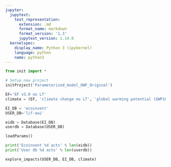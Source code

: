 ```yaml
---
jupyter:
  jupytext:
    text_representation:
      extension: .md
      format_name: markdown
      format_version: '1.3'
      jupytext_version: 1.14.0
  kernelspec:
    display_name: Python 3 (ipykernel)
    language: python
    name: python3
---
```


```python
from init import *
```

```python
# Setup new project
initProject('Parameterized_model_OWF_Original')
```

```python
EF='EF v3.0 no LT'
climate = (EF, 'climate change no LT', 'global warming potential (GWP100) no LT')
```

```python
EI_DB = 'ecoinvent'
USER_DB='lif-owi'

eidb = Database(EI_DB)
userdb = Database(USER_DB)

loadParams()

print('Ecoinvent %d acts' % len(eidb))
print('User db %d acts' % len(userdb))
```

```python
explore_impacts(USER_DB, EI_DB, climate)
```
